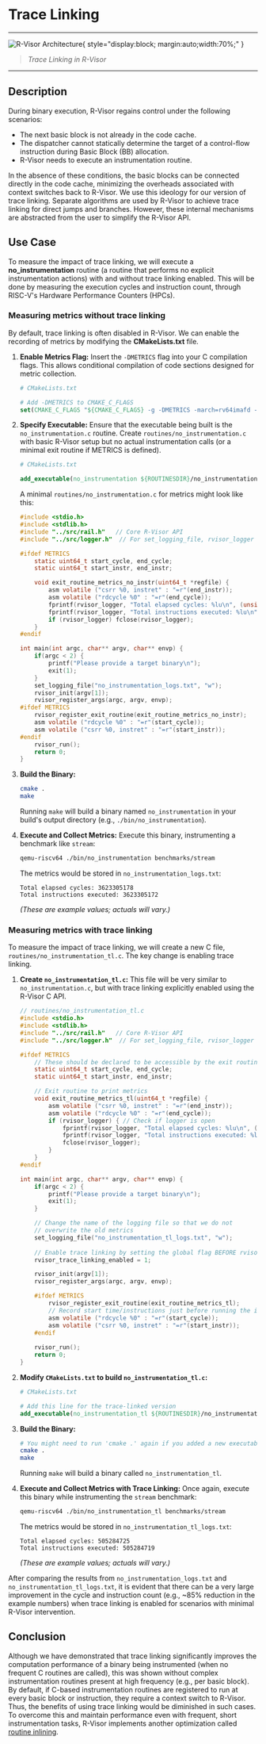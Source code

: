 # Trace Linking

----
![R-Visor Architecture](./images/rvisor_trace_linking.drawio.png){ style="display:block; margin:auto;width:70%;" }
> *Trace Linking in R-Visor*

----

## Description
During binary execution, R-Visor regains control under the following scenarios:
* The next basic block is not already in the code cache.
* The dispatcher cannot statically determine the target of a control-flow instruction during Basic Block (BB) allocation.
* R-Visor needs to execute an instrumentation routine.

In the absence of these conditions, the basic blocks can be connected directly in the code cache, minimizing the overheads associated with context switches back to R-Visor. We use this ideology for our version of trace linking. Separate algorithms are used by R-Visor to achieve trace linking for direct jumps and branches. However, these internal mechanisms are abstracted from the user to simplify the R-Visor API.

## Use Case
To measure the impact of trace linking, we will execute a **no_instrumentation** routine (a routine that performs no explicit instrumentation actions) with and without trace linking enabled. This will be done by measuring the execution cycles and instruction count, through RISC-V's Hardware Performance Counters (HPCs).

### Measuring metrics without trace linking
By default, trace linking is often disabled in R-Visor. We can enable the recording of metrics by modifying the **CMakeLists.txt** file.

1.  **Enable Metrics Flag:**
    Insert the `-DMETRICS` flag into your C compilation flags. This allows conditional compilation of code sections designed for metric collection.
    ```cmake
    # CMakeLists.txt

    # Add -DMETRICS to CMAKE_C_FLAGS
    set(CMAKE_C_FLAGS "${CMAKE_C_FLAGS} -g -DMETRICS -march=rv64imafd -mabi=lp64d -mno-relax")
    ```

2.  **Specify Executable:**
    Ensure that the executable being built is the `no_instrumentation.c` routine. Create `routines/no_instrumentation.c` with basic R-Visor setup but no actual instrumentation calls (or a minimal exit routine if METRICS is defined).
    ```cmake
    # CMakeLists.txt

    add_executable(no_instrumentation ${ROUTINESDIR}/no_instrumentation.c ${HEADER_FILES})
    ```
    A minimal `routines/no_instrumentation.c` for metrics might look like this:
    ```c
    #include <stdio.h>
    #include <stdlib.h>
    #include "../src/rail.h"   // Core R-Visor API
    #include "../src/logger.h"  // For set_logging_file, rvisor_logger

    #ifdef METRICS
        static uint64_t start_cycle, end_cycle;
        static uint64_t start_instr, end_instr;

        void exit_routine_metrics_no_instr(uint64_t *regfile) {
            asm volatile ("csrr %0, instret" : "=r"(end_instr));
            asm volatile ("rdcycle %0" : "=r"(end_cycle));
            fprintf(rvisor_logger, "Total elapsed cycles: %lu\n", (unsigned long)(end_cycle - start_cycle));
            fprintf(rvisor_logger, "Total instructions executed: %lu\n", (unsigned long)(end_instr - start_instr));
            if (rvisor_logger) fclose(rvisor_logger);
        }
    #endif

    int main(int argc, char** argv, char** envp) {
        if(argc < 2) {
            printf("Please provide a target binary\n");
            exit(1);
        }
        set_logging_file("no_instrumentation_logs.txt", "w");
        rvisor_init(argv[1]);
        rvisor_register_args(argc, argv, envp);
    #ifdef METRICS
        rvisor_register_exit_routine(exit_routine_metrics_no_instr);
        asm volatile ("rdcycle %0" : "=r"(start_cycle));
        asm volatile ("csrr %0, instret" : "=r"(start_instr));
    #endif
        rvisor_run();
        return 0;
    }
    ```

3.  **Build the Binary:**
    ```bash
    cmake .
    make
    ```
    Running `make` will build a binary named `no_instrumentation` in your build's output directory (e.g., `./bin/no_instrumentation`).

4.  **Execute and Collect Metrics:**
    Execute this binary, instrumenting a benchmark like `stream`:
    ```bash
    qemu-riscv64 ./bin/no_instrumentation benchmarks/stream
    ```
    The metrics would be stored in `no_instrumentation_logs.txt`:
    ```
    Total elapsed cycles: 3623305178
    Total instructions executed: 3623305172
    ```
    *(These are example values; actuals will vary.)*

### Measuring metrics with trace linking
To measure the impact of trace linking, we will create a new C file, `routines/no_instrumentation_tl.c`. The key change is enabling trace linking.

1.  **Create `no_instrumentation_tl.c`:**
    This file will be very similar to `no_instrumentation.c`, but with trace linking explicitly enabled using the R-Visor C API.

    ```c
    // routines/no_instrumentation_tl.c
    #include <stdio.h>
    #include <stdlib.h>
    #include "../src/rail.h"   // Core R-Visor API
    #include "../src/logger.h"  // For set_logging_file, rvisor_logger

    #ifdef METRICS
        // These should be declared to be accessible by the exit routine
        static uint64_t start_cycle, end_cycle;
        static uint64_t start_instr, end_instr;

        // Exit routine to print metrics
        void exit_routine_metrics_tl(uint64_t *regfile) {
            asm volatile ("csrr %0, instret" : "=r"(end_instr));
            asm volatile ("rdcycle %0" : "=r"(end_cycle));
            if (rvisor_logger) { // Check if logger is open
                fprintf(rvisor_logger, "Total elapsed cycles: %lu\n", (unsigned long)(end_cycle - start_cycle));
                fprintf(rvisor_logger, "Total instructions executed: %lu\n", (unsigned long)(end_instr - start_instr));
                fclose(rvisor_logger);
            }
        }
    #endif

    int main(int argc, char** argv, char** envp) {
        if(argc < 2) {
            printf("Please provide a target binary\n");
            exit(1);
        }

        // Change the name of the logging file so that we do not
        // overwrite the old metrics
        set_logging_file("no_instrumentation_tl_logs.txt", "w");
        
        // Enable trace linking by setting the global flag BEFORE rvisor_init
        rvisor_trace_linking_enabled = 1; 

        rvisor_init(argv[1]);
        rvisor_register_args(argc, argv, envp);

        #ifdef METRICS
            rvisor_register_exit_routine(exit_routine_metrics_tl);
            // Record start time/instructions just before running the instrumented code
            asm volatile ("rdcycle %0" : "=r"(start_cycle));
            asm volatile ("csrr %0, instret" : "=r"(start_instr));
        #endif
        
        rvisor_run();
        return 0;
    }
    ```

2.  **Modify `CMakeLists.txt` to build `no_instrumentation_tl.c`:**
    ```cmake
    # CMakeLists.txt

    # Add this line for the trace-linked version
    add_executable(no_instrumentation_tl ${ROUTINESDIR}/no_instrumentation_tl.c ${HEADER_FILES})
    ```

3.  **Build the Binary:**
    ```bash
    # You might need to run 'cmake .' again if you added a new executable
    cmake . 
    make
    ```
    Running `make` will build a binary called `no_instrumentation_tl`.

4.  **Execute and Collect Metrics with Trace Linking:**
    Once again, execute this binary while instrumenting the `stream` benchmark:
    ```bash
    qemu-riscv64 ./bin/no_instrumentation_tl benchmarks/stream
    ```
    The metrics would be stored in `no_instrumentation_tl_logs.txt`:
    ```
    Total elapsed cycles: 505284725
    Total instructions executed: 505284719
    ```
    *(These are example values; actuals will vary.)*

After comparing the results from `no_instrumentation_logs.txt` and `no_instrumentation_tl_logs.txt`, it is evident that there can be a very large improvement in the cycle and instruction count (e.g., ~85% reduction in the example numbers) when trace linking is enabled for scenarios with minimal R-Visor intervention.

## Conclusion
Although we have demonstrated that trace linking significantly improves the computation performance of a binary being instrumented (when no frequent C routines are called), this was shown without complex instrumentation routines present at high frequency (e.g., per basic block). By default, if C-based instrumentation routines are registered to run at every basic block or instruction, they require a context switch to R-Visor. Thus, the benefits of using trace linking would be diminished in such cases. To overcome this and maintain performance even with frequent, short instrumentation tasks, R-Visor implements another optimization called [routine inlining](../inlining).

<br><br>


